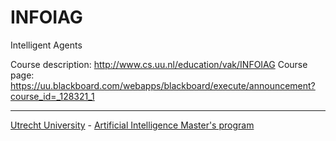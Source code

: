 # INFOIAG
Intelligent Agents

Course description: http://www.cs.uu.nl/education/vak/INFOIAG
Course page: https://uu.blackboard.com/webapps/blackboard/execute/announcement?course_id=_128321_1

---
[Utrecht University](https://www.uu.nl/en) - [Artificial Intelligence Master's program](https://www.uu.nl/masters/en/artificial-intelligence)
